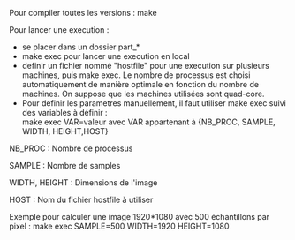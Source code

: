 Pour compiler toutes les versions : make

Pour lancer une execution : 
 - se placer dans un dossier part_*
 - make exec pour lancer une execution en local
 - definir un fichier nommé "hostfile" pour une execution sur plusieurs machines, puis make exec. Le nombre de processus est choisi automatiquement de manière optimale en fonction du nombre de machines. On suppose que les machines utilisées sont quad-core.
 - Pour definir les parametres manuellement, il faut utiliser make exec suivi des variables à définir :<br/>
 make exec VAR=valeur avec VAR appartenant à {NB_PROC, SAMPLE, WIDTH, HEIGHT,HOST} 

NB_PROC : Nombre de processus<br/>

SAMPLE : Nombre de samples<br/>

WIDTH, HEIGHT : Dimensions de l'image <br/>

HOST : Nom du fichier hostfile à utiliser<br/>

Exemple pour calculer une image 1920*1080 avec 500 échantillons par pixel : make exec SAMPLE=500 WIDTH=1920 HEIGHT=1080
